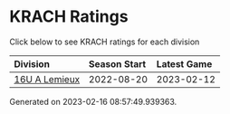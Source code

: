 # KRACH Ratings
Click below to see KRACH ratings for each division

| Division | Season Start | Latest Game |
| :-- | :-- | :-- |
| [16U A Lemieux](16U-A-Lemieux-ratings.md) | 2022-08-20 | 2023-02-12 |

Generated on 2023-02-16 08:57:49.939363.
